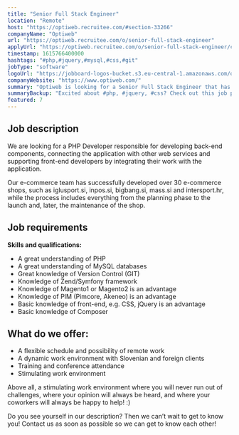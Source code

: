 ```yaml
---
title: "Senior Full Stack Engineer"
location: "Remote"
host: "https://optiweb.recruitee.com/#section-33266"
companyName: "Optiweb"
url: "https://optiweb.recruitee.com/o/senior-full-stack-engineer"
applyUrl: "https://optiweb.recruitee.com/o/senior-full-stack-engineer/c/new"
timestamp: 1615766400000
hashtags: "#php,#jquery,#mysql,#css,#git"
jobType: "software"
logoUrl: "https://jobboard-logos-bucket.s3.eu-central-1.amazonaws.com/optiweb"
companyWebsite: "https://www.optiweb.com/"
summary: "Optiweb is looking for a Senior Full Stack Engineer that has experience in: #php, #jquery, #mysql."
summaryBackup: "Excited about #php, #jquery, #css? Check out this job post!"
featured: 7
---
```


## Job description

We are looking for a PHP Developer responsible for developing back-end components, connecting the application with other web services and supporting front-end developers by integrating their work with the application.

Our e-commerce team has successfully developed over 30 e-commerce shops, such as iglusport.si, inpos.si, bigbang.si, mass.si and intersport.hr, while the process includes everything from the planning phase to the launch and, later, the maintenance of the shop.

## Job requirements

**Skills and qualifications:**

*   A great understanding of PHP
*   A great understanding of MySQL databases
*   Great knowledge of Version Control (GIT)
*   Knowledge of Zend/Symfony framework
*   Knowledge of Magento1 or Magento2 is an advantage
*   Knowledge of PIM (Pimcore, Akeneo) is an advantage
*   Basic knowledge of front-end, e.g. CSS, jQuery is an advantage
*   Basic knowledge of Composer

## What do we offer:

*   A flexible schedule and possibility of remote work
*   A dynamic work environment with Slovenian and foreign clients
*   Training and conference attendance
*   Stimulating work environment

Above all, a stimulating work environment where you will never run out of challenges, where your opinion will always be heard, and where your coworkers will always be happy to help! :)

Do you see yourself in our description? Then we can’t wait to get to know you! Contact us as soon as possible so we can get to know each other!
